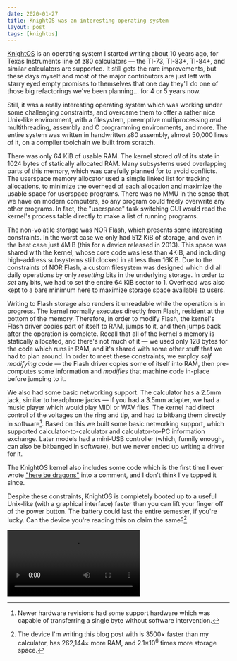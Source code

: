 ```yaml
---
date: 2020-01-27
title: KnightOS was an interesting operating system
layout: post
tags: [knightos]
---
```


[KnightOS](https://knightos.org) is an operating system I started writing about
10 years ago, for Texas Instruments line of z80 calculators &mdash; the TI-73,
TI-83+, TI-84+, and similar calculators are supported. It still gets the rare
improvements, but these days myself and most of the major contributors are just
left with starry eyed empty promises to themselves that one day they'll do one
of those big refactorings we've been planning... for 4 or 5 years now.

Still, it was a really interesting operating system which was working under some
challenging constraints, and overcame them to offer a rather nice Unix-like
environment, with a filesystem, preemptive multiprocessing *and* multithreading,
assembly and C programming environments, and more. The entire system was written
in handwritten z80 assembly, almost 50,000 lines of it, on a compiler toolchain
we built from scratch.

There was only 64 KiB of usable RAM. The kernel stored *all* of its state in
1024 bytes of statically allocated RAM. Many subsystems used overlapping parts
of this memory, which was carefully planned for to avoid conflicts. The
userspace memory allocator used a simple linked list for tracking allocations,
to minimize the overhead of each allocation and maximize the usable space for
userspace programs. There was no MMU in the sense that we have on modern
computers, so any program could freely overwrite any other programs. In fact,
the "userspace" task switching GUI would read the kernel's process table
directly to make a list of running programs.

The non-volatile storage was NOR Flash, which presents some interesting
constraints. In the worst case we only had 512 KiB of storage, and even in the
best case just 4MiB (this for a device released in 2013). This space was shared
with the kernel, whose core code was less than 4KiB, and including high-address
subsystems still clocked in at less than 16KiB. Due to the constraints of NOR
Flash, a custom filesystem was designed which did all daily operations by only
*resetting* bits in the underlying storage. In order to *set* any bits, we had
to set the entire 64 KiB sector to 1. Overhead was also kept to a bare minimum
here to maximize storage space available to users.

Writing to Flash storage also renders it unreadable while the operation is in
progress. The kernel normally executes directly from Flash, resident at the
bottom of the memory. Therefore, in order to modify Flash, the kernel's Flash
driver copies part of itself to RAM, jumps to it, and then jumps back after the
operation is complete. Recall that all of the kernel's memory is statically
allocated, and there's not much of it &mdash; we used only 128 bytes for the
code which runs in RAM, and it's shared with some other stuff that we had to
plan around. In order to meet these constraints, we employ *self modifying code*
&mdash; the Flash driver copies some of itself into RAM, then pre-computes some
information and *modifies* that machine code in-place before jumping to it.

We also had some basic networking support. The calculator has a 2.5mm jack,
similar to headphone jacks &mdash; if you had a 3.5mm adapter, we had a music
player which would play MIDI or WAV files. The kernel had direct control of the
voltages on the ring and tip, and had to bitbang them directly in software[^1].
Based on this we built some basic networking support, which supported
calculator-to-calculator and calculator-to-PC information exchange. Later models
had a mini-USB controller (which, funnily enough, can also be bitbanged in
software), but we never ended up writing a driver for it.

[^1]: Newer hardware revisions had some support hardware which was capable of transferring a single byte without software intervention.

The KnightOS kernel also includes some code which is the first time I ever wrote
["here be dragons"](https://github.com/KnightOS/kernel/blob/e257f54e021ee743306a2a4a5a152860728fb3f8/src/00/restarts.asm#L129-L130)
into a comment, and I don't think I've topped it since.

Despite these constraints, KnightOS is completely booted up to a useful
Unix-like (with a graphical interface) faster than you can lift your finger off
of the power button. The battery could last the entire semester, if you're
lucky. Can the device you're reading this on claim the same?[^2]

[^2]: The device I'm writing this blog post with is 3500&times; faster than my calculator, has 262,144&times; more RAM, and 2.1×10<sup>6</sup> times more storage space.

<video controls src="https://yukari.sr.ht/knightos.webm"></video>
